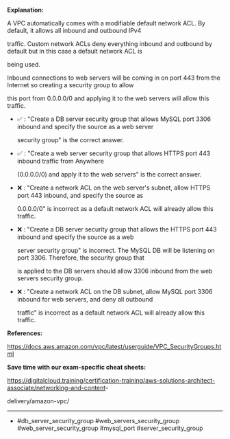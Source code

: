 **Explanation:**

A VPC automatically comes with a modifiable default network ACL. By default, it allows all inbound and outbound IPv4

traffic. Custom network ACLs deny everything inbound and outbound by default but in this case a default network ACL is

being used.

Inbound connections to web servers will be coming in on port 443 from the Internet so creating a security group to allow

this port from 0.0.0.0/0 and applying it to the web servers will allow this traffic.

- ✅ :  "Create a DB server security group that allows MySQL port 3306 inbound and specify the source as a web server

  security group" is the correct answer.

- ✅ :  "Create a web server security group that allows HTTPS port 443 inbound traffic from Anywhere

  (0.0.0.0/0) and apply it to the web servers" is the correct answer.

- ❌ :  "Create a network ACL on the web server's subnet, allow HTTPS port 443 inbound, and specify the source as

  0.0.0.0/0" is incorrect as a default network ACL will already allow this traffic.

- ❌ :  "Create a DB server security group that allows the HTTPS port 443 inbound and specify the source as a web

  server security group" is incorrect. The MySQL DB will be listening on port 3306. Therefore, the security group that

  is applied to the DB servers should allow 3306 inbound from the web servers security group.

- ❌ :  "Create a network ACL on the DB subnet, allow MySQL port 3306 inbound for web servers, and deny all outbound

  traffic" is incorrect as a default network ACL will already allow this traffic.

**References:**

<https://docs.aws.amazon.com/vpc/latest/userguide/VPC_SecurityGroups.html>

**Save time with our exam-specific cheat sheets:**

<https://digitalcloud.training/certification-training/aws-solutions-architect-associate/networking-and-content>-

delivery/amazon-vpc/

----

- #db_server_security_group #web_servers_security_group #web_server_security_group #mysql_port #server_security_group
